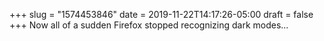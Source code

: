 +++
slug = "1574453846"
date = 2019-11-22T14:17:26-05:00
draft = false
+++
Now all of a sudden Firefox stopped recognizing dark modes...